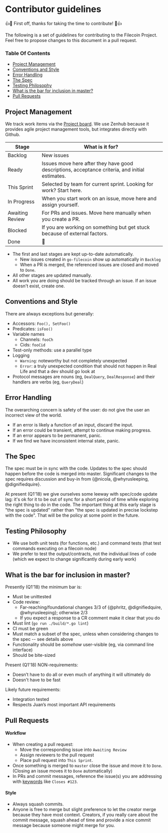 # Contributor guidelines

:+1::tada: First off, thanks for taking the time to contribute! :tada::+1:

The following is a set of guidelines for contributing to the Filecoin Project. Feel free to propose changes to this document in a pull request.

### Table Of Contents
* [Project Management](#project-management)
* [Conventions and Style](#conventions-and-style)
* [Error Handling](#error-handling)
* [The Spec](#the-spec)
* [Testing Philosophy](#testing-philosophy)
* [What is the bar for inclusion in master?](#what-is-the-bar-for-inclusion-in-master)
* [Pull Requests](#pull-requests)

## Project Management

We track work items via the [Project board](https://app.zenhub.com/workspace/o/filecoin-project/go-filecoin/boards?repos=113219518). We use Zenhub because it provides agile project management tools, but integrates directly with Github.

| Stage | What is it for? |
|---|---|
| Backlog | New issues |
| Ready | Issues move here after they have good descriptions, acceptance criteria, and initial estimates. |
| This Sprint | Selected by team for current sprint. Looking for work? Start here. |
| In Progress | When you start work on an issue, move here and assign yourself. |
| Awaiting Review | For PRs and issues. Move here manually when you create a PR. |
| Blocked | If you are working on something but get stuck because of external factors. |
| Done | :tada:|

- The first and last stages are kept up-to-date automatically. 
   - New issues created in `go-filecoin` show up automatically in `Backlog`
   - When a PR is merged, the referenced issues are closed and moved to `Done`.
- All other stages are updated manually.
- All work you are doing should be tracked through an issue. If an issue doesn't exist, create one.

## Conventions and Style

There are always exceptions but generally:
 * Accessors: `Foo(), SetFoo()`
 * Predicates: `isFoo()`
 * Variable names
   * Channels: `fooCh`
   * Cids: `fooCid`
 * Test-only methods: use a parallel type
 * Logging
   * `Warning`: noteworthy but not completely unexpected
   * `Error`: a truly unexpected condition that should not happen in Real Life and that a dev should go look at
 * Protocol messages are nouns (eg, `DealQuery`, `DealResponse`) and their handlers are verbs (eg, `QueryDeal`)

## Error Handling

The overarching concern is safety of the user: do not give the user an
incorrect view of the world.

* If an error is likely a function of an input, discard the input.
* If an error could be transient, attempt to continue making progress.
* If an error appears to be permanent, panic.
* If we find we have inconsistent internal state, panic.

## The Spec

The spec must be in sync with the code. Updates to the spec should
happen before the code is merged into master. Significant changes to
the spec requires discussion and buy-in from {@nicola, @whyrusleeping,
@dignifiedquire}.

At present (Q1'18) we give ourselves some leeway with spec/code update
lag: it's ok for it to be out of sync for a short period of time while
exploring the right thing to do in the code. The important thing at
this early stage is "the spec is updated" rather than "the spec is
updated in precise lockstep with the code". That will be the policy at
some point in the future.

## Testing Philosophy
* We use both unit tests (for functions, etc.) and command tests (that test commands executing on a filecoin node)
* We prefer to test the output/contracts, not the individual lines of code (which we expect to change significantly during early work)

## What is the bar for inclusion in master?

Presently (Q1'18) the minimum bar is:
 * Must be unittested
 * Code review:
   * Far-reaching/foundational changes 3/3 of {@phritz, @dignifiedquire, @whyrusleeping}; otherwise 2/3
   * If you expect a response to a CR comment make it clear that you do
 * Must lint (`go run ./build/*.go lint`)
 * CI must be green
 * Must match a subset of the spec, unless when considering changes to the spec -- see details above
 * Functionality should be _somehow_ user-visible (eg, via command line interface)
 * Should be bite-sized

Present (Q1'18) NON-requirements:
 * Doesn’t have to do all or even much of anything it will ultimately do
 * Doesn't have to be fast

Likely future requirements:
 * Integration tested
 * Respects Juan’s most important API requirements

## Pull Requests

#### Workflow
* When creating a pull request:
  * Move the corresponding issue into `Awaiting Review`
  * Assign reviewers to the pull request
  * Place pull request into `This Sprint`.
* Once something is merged to `master` close the issue and move it to `Done`. (Closing an issue moves it to `Done` automatically)
* In PRs and commit messages, reference the issue(s) you are addressing with [keywords](https://help.github.com/articles/closing-issues-using-keywords/) like `Closes #123`.

#### Style
* Always squash commits.
* Anyone is free to merge but slight preference to let the creator
    merge because they have most context. Creators, if you really care
    about the commit message, squash ahead of time and provide a nice
    commit message because someone might merge for you.
